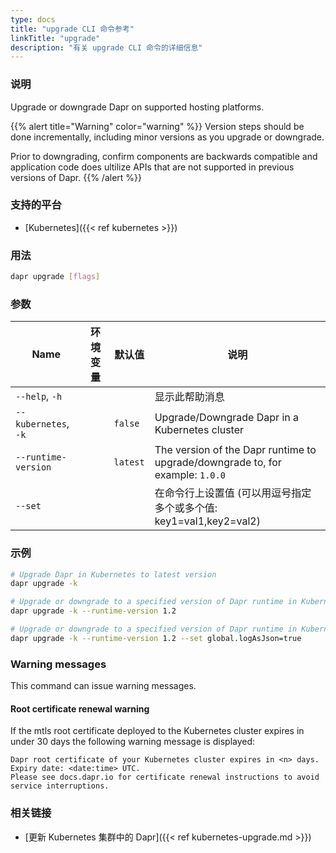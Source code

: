 ```yaml
---
type: docs
title: "upgrade CLI 命令参考"
linkTitle: "upgrade"
description: "有关 upgrade CLI 命令的详细信息"
---
```


### 说明

Upgrade or downgrade Dapr on supported hosting platforms.

{{% alert title="Warning" color="warning" %}}
Version steps should be done incrementally, including minor versions as you upgrade or downgrade.

Prior to downgrading, confirm components are backwards compatible and application code does ultilize APIs that are not supported in previous versions of Dapr.
{{% /alert %}}

### 支持的平台

- [Kubernetes]({{< ref kubernetes >}})

### 用法

```bash
dapr upgrade [flags]
```

### 参数

| Name                 | 环境变量 | 默认值      | 说明                                                                            |
| -------------------- | ---- | -------- | ----------------------------------------------------------------------------- |
| `--help`, `-h`       |      |          | 显示此帮助消息                                                                       |
| `--kubernetes`, `-k` |      | `false`  | Upgrade/Downgrade Dapr in a Kubernetes cluster                                |
| `--runtime-version`  |      | `latest` | The version of the Dapr runtime to upgrade/downgrade to, for example: `1.0.0` |
| `--set`              |      |          | 在命令行上设置值 (可以用逗号指定多个或多个值: key1=val1,key2=val2)                                 |

### 示例

```bash
# Upgrade Dapr in Kubernetes to latest version
dapr upgrade -k

# Upgrade or downgrade to a specified version of Dapr runtime in Kubernetes
dapr upgrade -k --runtime-version 1.2

# Upgrade or downgrade to a specified version of Dapr runtime in Kubernetes with value set
dapr upgrade -k --runtime-version 1.2 --set global.logAsJson=true
```
### Warning messages
This command can issue warning messages.

#### Root certificate renewal warning
If the mtls root certificate deployed to the Kubernetes cluster expires in under 30 days the following warning message is displayed:

```
Dapr root certificate of your Kubernetes cluster expires in <n> days. Expiry date: <date:time> UTC. 
Please see docs.dapr.io for certificate renewal instructions to avoid service interruptions.
```

### 相关链接

- [更新 Kubernetes 集群中的 Dapr]({{< ref kubernetes-upgrade.md >}})